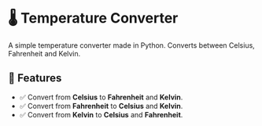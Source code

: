 # 🌡️ Temperature Converter

A simple temperature converter made in Python. Converts between Celsius, Fahrenheit and Kelvin.

## 📌 Features
- ✅ Convert from **Celsius** to **Fahrenheit** and **Kelvin**.
- ✅ Convert from **Fahrenheit** to **Celsius** and **Kelvin**.
- ✅ Convert from **Kelvin** to **Celsius** and **Fahrenheit**.